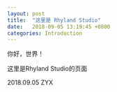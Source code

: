 ```yaml
---
layout: post
title:  "这里是 Rhyland Studio"
date:   2018-09-05 13:19:45 +0800
categories: Introduction
---
```

你好，世界！

这里是Rhyland Studio的页面

2018.09.05 ZYX